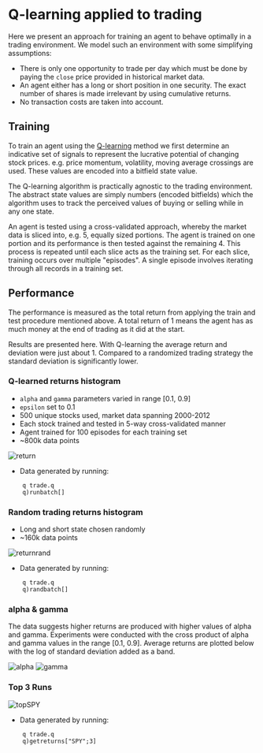 # Q-learning applied to trading

Here we present an approach for training an agent to behave optimally in a
trading environment. We model such an environment with some simplifying
assumptions:

 * There is only one opportunity to trade per day which must be done by paying
 the `close` price provided in historical market data.
 * An agent either has a long or short position in one security. The exact
 number of shares is made irrelevant by using cumulative returns.
 * No transaction costs are taken into account.

## Training

To train an agent using the [Q-learning](https://en.wikipedia.org/wiki/Q-learning)
method we first determine an indicative set of signals to represent the
lucrative potential of changing stock prices. e.g. price momentum, volatility,
moving average crossings are used. These values are encoded into a bitfield
state value.

The Q-learning algorithm is practically agnostic to the trading environment. The
abstract state values are simply numbers (encoded bitfields) which the algorithm
uses to track the perceived values of buying or selling while in any one state.

An agent is tested using a cross-validated approach, whereby the market data
is sliced into, e.g. 5, equally sized portions. The agent is trained on one
portion and its performance is then tested against the remaining 4. This process
is repeated until each slice acts as the training set. For each slice, training
occurs over multiple "episodes". A single episode involves iterating through all
records in a training set.

## Performance

The performance is measured as the total return from applying the train and
test procedure mentioned above. A total return of 1 means the agent has as much
money at the end of trading as it did at the start.

Results are presented here. With Q-learning the average return and deviation
were just about 1. Compared to a randomized trading strategy the standard
deviation is significantly lower.

### Q-learned returns histogram

 * `alpha` and `gamma` parameters varied in range [0.1, 0.9]
 * `epsilon` set to 0.1
 * 500 unique stocks used, market data spanning 2000-2012
 * Each stock trained and tested in 5-way cross-validated manner
 * Agent trained for 100 episodes for each training set
 * ~800k data points

![return](https://raw.githubusercontent.com/jlas/ml.q/master/rl/experiment/trade/results/return.png)

 * Data generated by running:
```
    q trade.q
    q)runbatch[]
```

### Random trading returns histogram

 * Long and short state chosen randomly
 * ~160k data points

![returnrand](https://raw.githubusercontent.com/jlas/ml.q/master/rl/experiment/trade/results/returnrand.png)

 * Data generated by running:
```
    q trade.q
    q)randbatch[]
```

### alpha & gamma

The data suggests higher returns are produced with higher values of alpha and
gamma. Experiments were conducted with the cross product of alpha and gamma values
in the range [0.1, 0.9]. Average returns are plotted below with the log of
standard deviation added as a band.

![alpha](https://raw.githubusercontent.com/jlas/ml.q/master/rl/experiment/trade/results/alpha.png)
![gamma](https://raw.githubusercontent.com/jlas/ml.q/master/rl/experiment/trade/results/gamma.png)

### Top 3 Runs

![topSPY](https://raw.githubusercontent.com/jlas/ml.q/master/rl/experiment/trade/results/topSPY.png)

 * Data generated by running:
```
    q trade.q
    q)getreturns["SPY";3]
```
